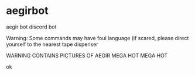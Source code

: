 # aegirbot
aegir bot discord bot

Warning: Some commands may have foul language (if scared, please direct yourself to the nearest tape dispenser

WARNING
CONTAINS PICTURES OF AEGIR
MEGA HOT
MEGA HOT 


ok
